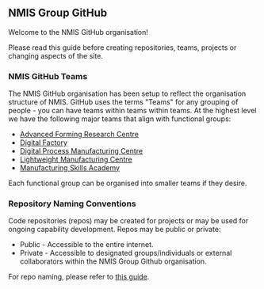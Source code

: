 ## NMIS Group GitHub
Welcome to the NMIS GitHub organisation!

Please read this guide before creating repositories, teams, projects or changing aspects of the site.

### NMIS GitHub Teams
The NMIS GitHub organisation has been setup to reflect the organisation structure of NMIS. GitHub uses the terms "Teams" for any grouping of people - you can have teams within teams within teams. At the highest level we have the following major teams that align with functional groups:

- [Advanced Forming Research Centre](https://github.com/orgs/nmis-group/teams/advanced-forming-research-centre)
- [Digital Factory](https://github.com/orgs/nmis-group/teams/digital-factory)
- [Digital Process Manufacturing Centre](https://github.com/orgs/nmis-group/teams/digital-process-manufacturing-centre)
- [Lightweight Manufacturing Centre](https://github.com/orgs/nmis-group/teams/lightweight-manufacturing-centre)
- [Manufacturing Skills Academy](https://github.com/orgs/nmis-group/teams/manufacturing-skills-academy)

Each functional group can be organised into smaller teams if they desire.

### Repository Naming Conventions
Code repositories (repos) may be created for projects or may be used for ongoing capability development. Repos may be public or private:

- Public - Accessible to the entire internet.
- Private - Accessible to designated groups/individuals or external collaborators within the NMIS Group Github organisation.

For repo naming, please refer to [this guide](https://github.com/nmis-group/.github/blob/main/guide--repo-naming-conventions.md).
